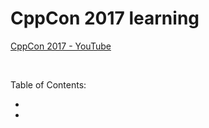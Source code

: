 # CppCon 2017 learning

[CppCon 2017 - YouTube](https://www.youtube.com/playlist?list=PLHTh1InhhwT6bwIpRk0ZbCA0N2p1taxd6)

&nbsp;   

Table of Contents:

- []()
- []()